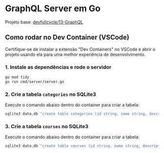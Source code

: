 # GraphQL Server em Go

Projeto base: [devfullcycle/13-GraphQL](https://github.com/devfullcycle/13-GraphQL)

## Como rodar no Dev Container (VSCode)

Certifique-se de instalar a extensão "Dev Containers" no VSCode e abrir o projeto usando ela para uma melhor experiência de desenvolvimento.

### 1. Instale as dependências e rode o servidor

```sh
go mod tidy
go run cmd/server/server.go
```

### 2. Crie a tabela `categories` no SQLite3

Execute o comando abaixo dentro do container para criar a tabela:

```sh
sqlite3 data.db "create table categories (id string, name string, description string);"
```

### 3. Crie a tabela `courses` no SQLite3

Execute o comando abaixo dentro do container para criar a tabela:

```sh
sqlite3 data.db "create table courses (id string, name string, description string, category_id string);"
```